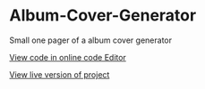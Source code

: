 # Album-Cover-Generator
Small one pager of a album cover generator

[View code in online code Editor](https://github1s.com/Blemming/Album-Cover-Generator)

[View live version of project](https://htmlpreview.github.io/?https://github.com/Blemming/Album-Cover-Generator/blob/main/index.html)

